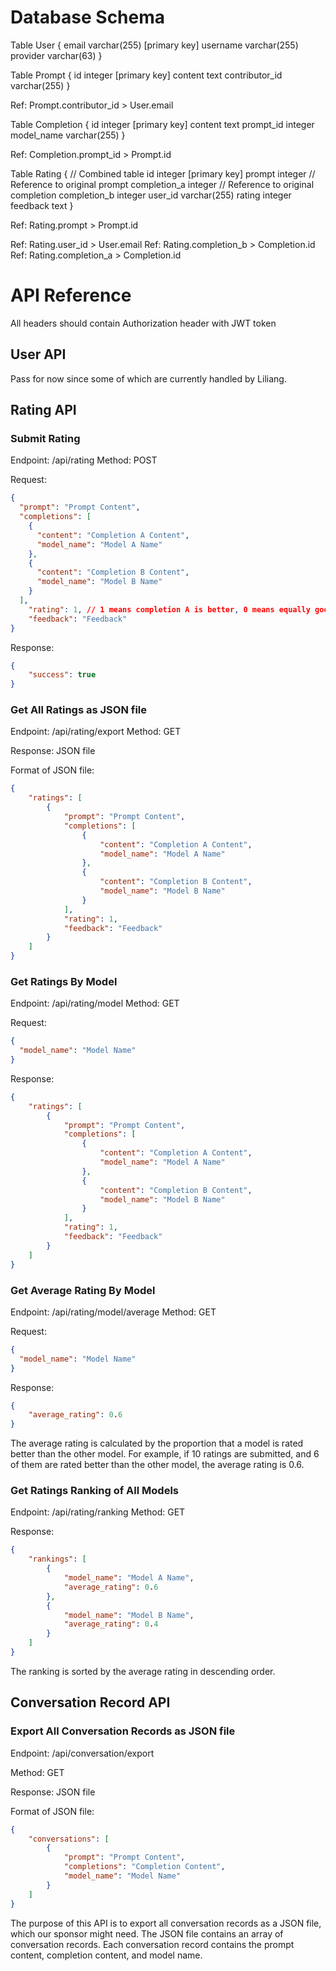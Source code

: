 # Database Schema

Table User {
  email varchar(255) [primary key]
  username varchar(255)
  provider varchar(63)
}

Table Prompt {
  id integer [primary key]
  content text
  contributor_id varchar(255)
}

Ref: Prompt.contributor_id > User.email

Table Completion {
  id integer [primary key]
  content text
  prompt_id integer
  model_name varchar(255)
}

Ref: Completion.prompt_id > Prompt.id

Table Rating {  // Combined table
  id integer [primary key]
  prompt integer  // Reference to original prompt
  completion_a integer  // Reference to original completion
  completion_b integer
  user_id varchar(255)
  rating integer
  feedback text
}

  
   
  

Ref: Rating.prompt > Prompt.id

Ref: Rating.user_id > User.email
Ref: Rating.completion_b > Completion.id
Ref: Rating.completion_a > Completion.id


# API Reference

All headers should contain Authorization header with JWT token

## User API
Pass for now since some of which are currently handled by Liliang.

## Rating API

### Submit Rating

Endpoint: /api/rating
Method: POST

Request:
```json
{
  "prompt": "Prompt Content",
  "completions": [
    {
      "content": "Completion A Content",
      "model_name": "Model A Name"
    },
    {
      "content": "Completion B Content",
      "model_name": "Model B Name"
    }
  ],
    "rating": 1, // 1 means completion A is better, 0 means equally good, 2means completion B is better, -1 means equally bad
    "feedback": "Feedback"
}
```

Response:
```json
{
    "success": true
}
```

### Get All Ratings as JSON file

Endpoint: /api/rating/export
Method: GET

Response: JSON file

Format of JSON file:
```json
{
    "ratings": [
        {
            "prompt": "Prompt Content",
            "completions": [
                {
                    "content": "Completion A Content",
                    "model_name": "Model A Name"
                },
                {
                    "content": "Completion B Content",
                    "model_name": "Model B Name"
                }
            ],
            "rating": 1,
            "feedback": "Feedback"
        }
    ]
}
```

### Get Ratings By Model

Endpoint: /api/rating/model
Method: GET

Request:
```json
{
  "model_name": "Model Name"
}
```

Response:
```json
{
    "ratings": [
        {
            "prompt": "Prompt Content",
            "completions": [
                {
                    "content": "Completion A Content",
                    "model_name": "Model A Name"
                },
                {
                    "content": "Completion B Content",
                    "model_name": "Model B Name"
                }
            ],
            "rating": 1,
            "feedback": "Feedback"
        }
    ]
}
```

### Get Average Rating By Model

Endpoint: /api/rating/model/average
Method: GET

Request:
```json
{
  "model_name": "Model Name"
}
```

Response:
```json
{
    "average_rating": 0.6
}
```

The average rating is calculated by the proportion that a model is rated better than the other model. For example, if 10 ratings are submitted, and 6 of them are rated better than the other model, the average rating is 0.6.

### Get Ratings Ranking of All Models

Endpoint: /api/rating/ranking
Method: GET

Response:
```json
{
    "rankings": [
        {
            "model_name": "Model A Name",
            "average_rating": 0.6
        },
        {
            "model_name": "Model B Name",
            "average_rating": 0.4
        }
    ]
}
```

The ranking is sorted by the average rating in descending order.

## Conversation Record API

### Export All Conversation Records as JSON file

Endpoint: /api/conversation/export

Method: GET

Response: JSON file

Format of JSON file:
```json
{
    "conversations": [
        {
            "prompt": "Prompt Content",
            "completions": "Completion Content",
            "model_name": "Model Name"
        }
    ]
}
```

The purpose of this API is to export all conversation records as a JSON file, which our sponsor might need. The JSON file contains an array of conversation records. Each conversation record contains the prompt content, completion content, and model name.